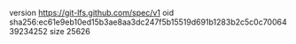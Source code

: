 version https://git-lfs.github.com/spec/v1
oid sha256:ec61e9eb10ed15b3ae8aa3dc247f5b15519d691b1283b2c5c0c7006439234252
size 25626
